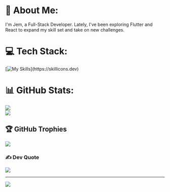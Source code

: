 # 💫 About Me:
I'm Jem, a Full-Stack Developer. Lately, I've been exploring Flutter and React to expand my skill set and take on new challenges.


# 💻 Tech Stack:
 [![My Skills](https://skillicons.dev/icons?i=alpinejs,angular,cs,cloudflare,css,django,docker,dotnet,express,firebase,flutter,git,html,js,jquery,laravel,less,mongodb,mysql,nextjs,nodejs,php,postgres,react,sass,spring,sqlite,tailwind,ts,vite,wordpress,)](https://skillicons.dev)
# 📊 GitHub Stats:
![](https://github-readme-streak-stats.herokuapp.com/?user=jmsjcmc&theme=dracula&hide_border=false)<br/>
![](https://github-readme-stats.vercel.app/api/top-langs/?username=jmsjcmc&theme=dracula&count=10&hide_border=false&include_all_commits=true&count_private=true&layout=compact)

## 🏆 GitHub Trophies
![](https://github-profile-trophy.vercel.app/?username=jmsjcmc&theme=dracula&no-frame=false&no-bg=false&margin-w=4)

### ✍️ Dev Quote
![](https://quotes-github-readme.vercel.app/api?type=horizontal&theme=merko)

---
[![](https://visitcount.itsvg.in/api?id=jmsjcmc&icon=5&color=0)](https://visitcount.itsvg.in)

<!-- Proudly created with GPRM ( https://gprm.itsvg.in ) -->
